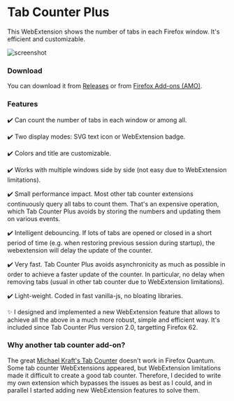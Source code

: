 # Tab Counter Plus

This WebExtension shows the number of tabs in each Firefox window. It's efficient and customizable.

![screenshot](https://user-images.githubusercontent.com/7477678/41196910-b9a322f6-6c4c-11e8-94f9-5f50f24a73b0.png)

### Download

You can download it from [Releases](https://github.com/Loirooriol/tab-counter-plus/releases) or from [Firefox Add-ons (AMO)](https://addons.mozilla.org/firefox/addon/tab-counter-plus).

### Features

:heavy_check_mark: Can count the number of tabs in each window or among all.

:heavy_check_mark: Two display modes: SVG text icon or WebExtension badge.

:heavy_check_mark: Colors and title are customizable.

:heavy_check_mark: Works with multiple windows side by side (not easy due to WebExtension limitations).

:heavy_check_mark: Small performance impact. Most other tab counter extensions continuously query all tabs to count them. That's an expensive operation, which Tab Counter Plus avoids by storing the numbers and updating them on various events.

:heavy_check_mark: Intelligent debouncing. If lots of tabs are opened or closed in a short period of time (e.g. when restoring previous session during startup), the webextension will delay the update of the counter.

:heavy_check_mark: Very fast. Tab Counter Plus avoids asynchronicity as much as possible in order to achieve a faster update of the counter. In particular, no delay when removing tabs (usual in other tab counter due to WebExtension limitations).

:heavy_check_mark: Light-weight. Coded in fast vanilla-js, no bloating libraries.

:sparkles: I designed and implemented a new WebExtension feature that allows to achieve all the above in a much more robust, simple and efficient way. It's included since Tab Counter Plus version 2.0, targetting Firefox 62.

### Why another tab counter add-on?

The great [Michael Kraft's Tab Counter](https://web.archive.org/web/20171114170649/https://addons.mozilla.org/en-US/firefox/addon/tab-counter/) doesn't work in Firefox Quantum. Some tab counter WebExtensions appeared, but WebExtension limitations made it difficult to create a good tab counter. Therefore, I decided to write my own extension which bypasses the issues as best as I could, and in parallel I started adding new WebExtension features to solve them.
